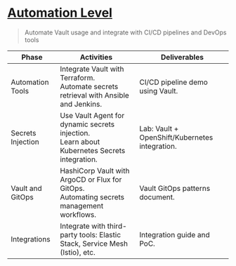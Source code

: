 # [Automation Level](https://developer.hashicorp.com/well-architected-framework/security/security-cicd-vault)
> Automate Vault usage and integrate with CI/CD pipelines and DevOps tools
    
| Phase | Activities | Deliverables |
| --- | --- | --- |
| Automation Tools | Integrate Vault with Terraform. </br> Automate secrets retrieval with Ansible and Jenkins.| CI/CD pipeline demo using Vault.| 
| Secrets Injection | Use Vault Agent for dynamic secrets injection. </br> Learn about Kubernetes Secrets integration. | Lab: Vault + OpenShift/Kubernetes integration. | 
| Vault and GitOps | HashiCorp Vault with ArgoCD or Flux for GitOps. </br> Automating secrets management workflows.| Vault GitOps patterns document. |
| Integrations | Integrate with third-party tools: Elastic Stack, Service Mesh (Istio), etc.| Integration guide and PoC.|



